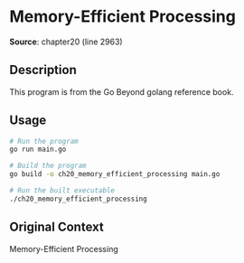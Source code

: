 # Memory-Efficient Processing

**Source**: chapter20 (line 2963)

## Description

This program is from the Go Beyond golang reference book.

## Usage

```bash
# Run the program
go run main.go

# Build the program
go build -o ch20_memory_efficient_processing main.go

# Run the built executable
./ch20_memory_efficient_processing
```

## Original Context

Memory-Efficient Processing

